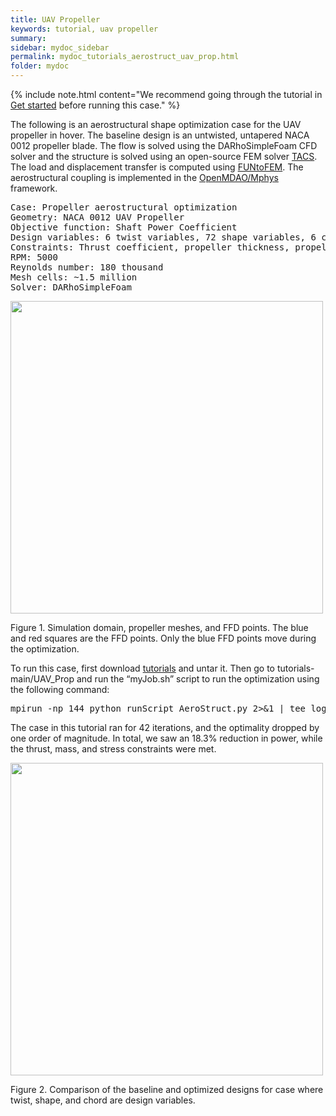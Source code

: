```yaml
---
title: UAV Propeller 
keywords: tutorial, uav propeller
summary: 
sidebar: mydoc_sidebar
permalink: mydoc_tutorials_aerostruct_uav_prop.html
folder: mydoc
---
```


{% include note.html content="We recommend going through the tutorial in [Get started](mydoc_get_started_download_docker.html) before running this case." %}

The following is an aerostructural shape optimization case for the UAV propeller in hover. The baseline design is an untwisted, untapered NACA 0012 propeller blade. The flow is solved using the DARhoSimpleFoam CFD solver and the structure is solved using an open-source FEM solver [TACS](https://github.com/smdogroup/tacs). The load and displacement transfer is computed using [FUNtoFEM](https://github.com/smdogroup/funtofem). The aerostructural coupling is implemented in the [OpenMDAO/Mphys](https://github.com/OpenMDAO/mphys) framework.

<pre>
Case: Propeller aerostructural optimization 
Geometry: NACA 0012 UAV Propeller 
Objective function: Shaft Power Coefficient
Design variables: 6 twist variables, 72 shape variables, 6 chord variables, rotation speed
Constraints: Thrust coefficient, propeller thickness, propeller spanwise curvature, leading edge, and mass
RPM: 5000
Reynolds number: 180 thousand
Mesh cells: ~1.5 million
Solver: DARhoSimpleFoam
</pre>

<img src="{{ site.url }}{{ site.baseurl }}/images/tutorials/AeroStruct_Propeller_Mesh" style="width:500px !important;" />

Figure 1. Simulation domain, propeller meshes, and FFD points. The blue and red squares are the FFD points. Only the blue FFD points move during the optimization.

To run this case, first download [tutorials](https://github.com/DAFoam/tutorials/archive/main.tar.gz) and untar it. Then go to tutorials-main/UAV_Prop and run the “myJob.sh” script to run the optimization using the following command:

<pre>
mpirun -np 144 python runScript_AeroStruct.py 2>&1 | tee logOpt.txt
</pre>

The case in this tutorial ran for 42 iterations, and the optimality dropped by one order of magnitude. In total, we saw an 18.3% reduction in power, while the thrust, mass, and stress constraints were met. 

<img src="{{ site.url }}{{ site.baseurl }}/images/tutorials/UAV_Prop_Baseline_Optimized_Design" style="width:500px !important;" />

Figure 2. Comparison of the baseline and optimized designs for case where twist, shape, and chord are design variables. 
